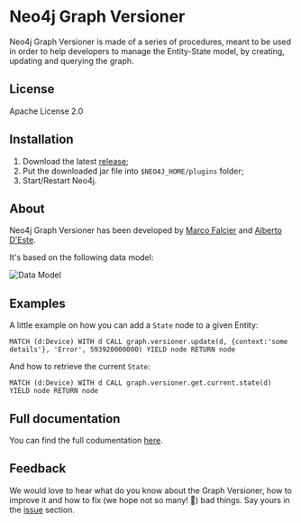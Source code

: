 # Neo4j Graph Versioner

Neo4j Graph Versioner is made of a series of procedures, meant to be used in order to help developers to manage the Entity-State model, by creating, updating and querying the graph.

## License

Apache License 2.0

## Installation

1. Download the latest [release](https://github.com/h-omer/neo4j-graph-versioner/releases);
2. Put the downloaded jar file into `$NEO4J_HOME/plugins` folder;
3. Start/Restart Neo4j.

## About

Neo4j Graph Versioner has been developed by [Marco Falcier](https://github.com/mfalcier) and [Alberto D'Este](https://github.com/albertodeste).

It's based on the following data model: 

![Data Model](https://raw.githubusercontent.com/h-omer/neo4j-graph-versioner/master/docs/images/data-model.png)

## Examples

A little example on how you can add a `State` node to a given Entity:

```cypher
MATCH (d:Device) WITH d CALL graph.versioner.update(d, {context:'some details'}, 'Error', 593920000000) YIELD node RETURN node
```

And how to retrieve the current `State`:

```cypher
MATCH (d:Device) WITH d CALL graph.versioner.get.current.state(d) YIELD node RETURN node
```

## Full documentation

You can find the full codumentation [here](https://h-omer.github.io/neo4j-graph-versioner/).

## Feedback

We would love to hear what do you know about the Graph Versioner, how to improve it and how to fix (we hope not so many! :see_no_evil:) bad things. Say yours in the [issue](https://github.com/h-omer/neo4j-graph-versioner/issues) section.

